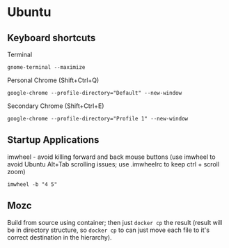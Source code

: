 # Ubuntu
## Keyboard shortcuts
Terminal
```
gnome-terminal --maximize
```
Personal Chrome (Shift+Ctrl+Q)
```
google-chrome --profile-directory="Default" --new-window
```
Secondary Chrome (Shift+Ctrl+E)
```
google-chrome --profile-directory="Profile 1" --new-window
```
## Startup Applications
imwheel - avoid killing forward and back mouse buttons (use imwheel to avoid Ubuntu Alt+Tab scrolling issues; use .imwheelrc to keep ctrl + scroll zoom)
```
imwheel -b "4 5"
```
## Mozc
Build from source using container; then just `docker cp` the result (result will be in directory structure, so `docker cp` to can just move each file to it's correct destination in the hierarchy).
